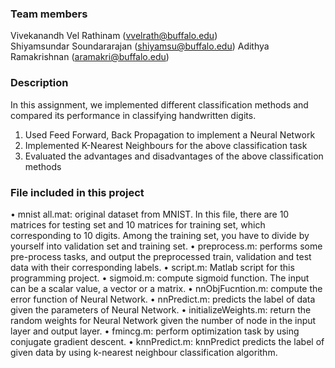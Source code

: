 ### Team members
Vivekanandh Vel Rathinam (vvelrath@buffalo.edu)																				
Shiyamsundar Soundararajan (shiyamsu@buffalo.edu)
Adithya Ramakrishnan (aramakri@buffalo.edu)

### Description

In this assignment, we implemented different classification methods and compared its performance
in classifying handwritten digits.
1. Used Feed Forward, Back Propagation to implement a Neural Network
2. Implemented K-Nearest Neighbours for the above classification task
3. Evaluated the advantages and disadvantages of the above classification methods

### File included in this project

  • mnist all.mat: original dataset from MNIST. In this file, there are 10 matrices for testing set and 10
	matrices for training set, which corresponding to 10 digits. Among the training set, you have to divide
	by yourself into validation set and training set.
  • preprocess.m: performs some pre-process tasks, and output the preprocessed train, validation and test
	data with their corresponding labels.
  • script.m: Matlab script for this programming project.
  • sigmoid.m: compute sigmoid function. The input can be a scalar value, a vector or a matrix.
  • nnObjFucntion.m: compute the error function of Neural Network.
  • nnPredict.m: predicts the label of data given the parameters of Neural Network.
  • initializeWeights.m: return the random weights for Neural Network given the number of node in the
	input layer and output layer.
  • fmincg.m: perform optimization task by using conjugate gradient descent.
  • knnPredict.m: knnPredict predicts the label of given data by using k-nearest neighbour classification
	algorithm.
	



